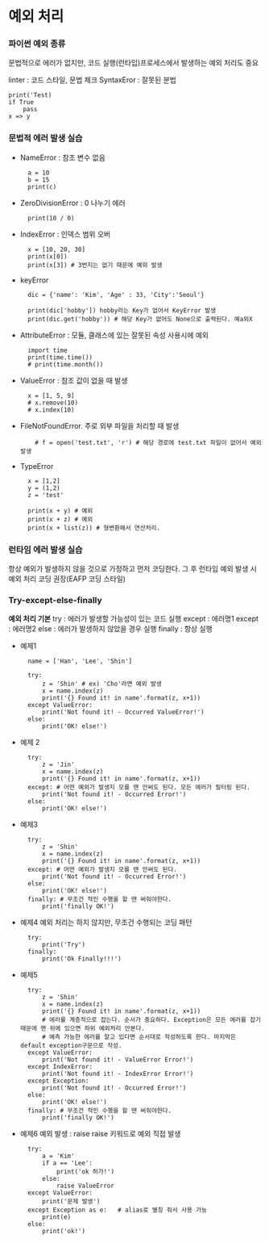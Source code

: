 
# 예외 처리
### 파이썬 예외 종류
문법적으로 에러가 없지만, 코드 실행(런타입)프로세스에서 발생하는 예외 처리도 중요

 linter : 코드 스타일, 문법 체크
SyntaxEror : 잘못된 분법

	print('Test)
	if True
		pass
	x => y

  

### 문법적 에러 발생 실습

- NameError : 참조 변수 없음
		
		a = 10
		b = 15
		print(c)

- ZeroDivisionError : 0 나누기 에러
	
		print(10 / 0)

- IndexError : 인덱스 범위 오버

		x = [10, 20, 30]
		print(x[0])
		print(x[3]) # 3번지는 없기 때문에 예외 발생

- keyError

		dic = {'name': 'Kim', 'Age' : 33, 'City':'Seoul'}
		
		print(dic['hobby']) hobby라는 Key가 없어서 KeyError 발생
		print(dic.get('hobby')) # 해당 Key가 없어도 None으로 출력된다. 예a외X

- AttributeError : 모듈, 클래스에 있는 잘못된 속성 사용시에 예외

		import time
		print(time.time())
		# print(time.month())
		
- ValueError : 참조 값이 없을 때 발생

		x = [1, 5, 9]
		# x.remove(10)
		# x.index(10)

- FileNotFoundError. 주로 외부 파일을 처리할 때 발생

		  # f = open('test.txt', 'r') # 해당 경로에 test.txt 파일이 없어서 예외발생

- TypeError

		x = [1,2]
		y = (1,2)
		z = 'test'
		
		print(x + y) # 예외
		print(x + z) # 예외
		print(x + list(z)) # 형변환해서 연산처리.

  

### 런타임 에러 발생 실습
항상 예외가 발생하지 않을 것으로 가정하고 먼저 코딩한다.
그 후 런타임 예외 발생 시 예외 처리 코딩 권장(EAFP 코딩 스타일)

  

### Try-except-else-finally
**예외 처리 기본**
try : 에러가 발생할 가능성이 있는 코드 실행
except : 에러명1
except : 에러명2
else : 에러가 발생하지 않았을 경우 실행
finally : 항상 실행

- 예제1
	
		name = ['Han', 'Lee', 'Shin']
	
		try:
			z = 'Shin' # ex) 'Cho'라면 예외 발생
			x = name.index(z)
			print('{} Found it! in name'.format(z, x+1))
		except ValueError:
			print('Not found it! - Occurred ValueError!')
		else:
			print('OK! else!')

- 예제 2

		try:
			z = 'Jin'
			x = name.index(z)
			print('{} Found it! in name'.format(z, x+1))
		except: # 어떤 예외가 발생지 모를 땐 안써도 된다. 모든 에러가 필터링 된다.
			print('Not found it! - Occurred Error!')
		else:
			print('OK! else!')

- 예제3

		try:
			z = 'Shin'
			x = name.index(z)
			print('{} Found it! in name'.format(z, x+1))
		except: # 어떤 예외가 발생지 모를 땐 안써도 된다.
			print('Not found it! - Occurred Error!')
		else:
			print('OK! else!')
		finally: # 무조건 적인 수행을 할 땐 써줘야한다.
			print('finally OK!')

- 예제4
예외 처리는 하지 않지만, 무조건 수행되는 코딩 패턴

		try:
			print('Try')
		finally:
			print('Ok Finally!!!')

- 예제5

		try:
			z = 'Shin'
			x = name.index(z)
			print('{} Found it! in name'.format(z, x+1))
			# 에러를 계층적으로 잡는다. 순서가 중요하다. Exception은 모든 에러를 잡기 때문에 맨 위에 있으면 하위 예외처리 안본다.
			# 예측 가능한 에러를 알고 있다면 순서대로 작성하도록 한다. 마지막은 default exception구문으로 작성.
		except ValueError:
			print('Not found it! - ValueError Error!')
		except IndexError:
			print('Not found it! - IndexError Error!')
		except Exception:
			print('Not found it! - Occurred Error!')
		else:
			print('OK! else!')
		finally: # 무조건 적인 수행을 할 땐 써줘야한다.
			print('finally OK!')

- 예제6
예외 발생 : raise
raise 키워드로 예외 직접 발생

		try:
			a = 'Kim'
			if a == 'Lee':
				print('ok 허가!')
			else:
				raise ValueError
		except ValueError:
			print('문제 발생')
		except Exception as e:   # alias로 별칭 줘서 사용 가능
			print(e)
		else:
			print('ok!')